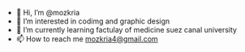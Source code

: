 - 👋 Hi, I’m @mozkria
- 👀 I’m interested in codimg and graphic design 
- 🌱 I’m currently learning factulay of medicine suez canal university 
- 📫 How to reach me mozkria4@gmail.com
